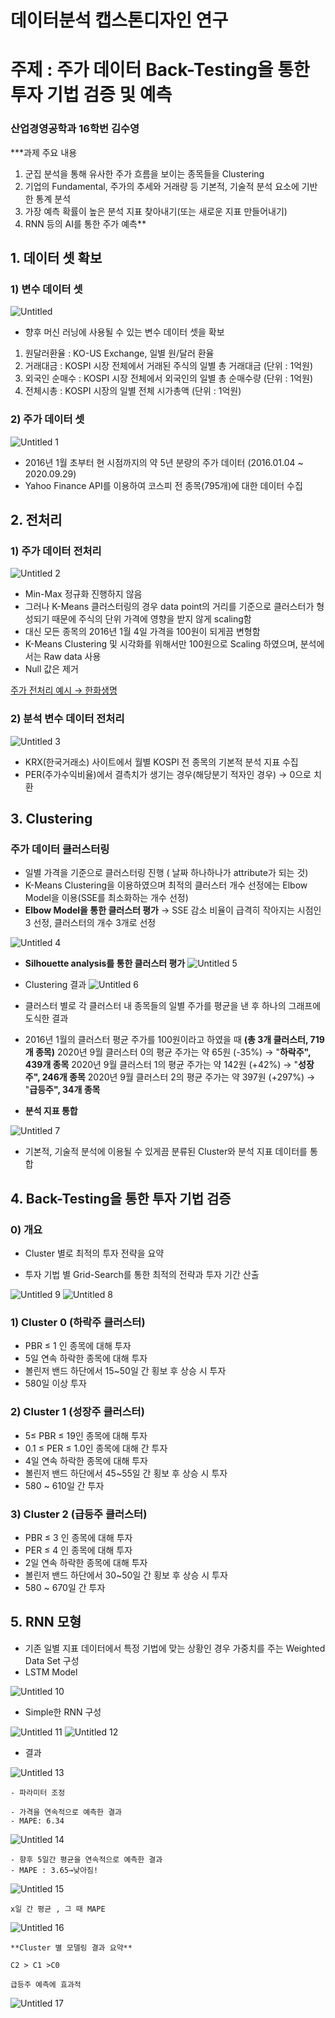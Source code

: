 # 데이터분석 캡스톤디자인 연구 

# 주제 : 주가 데이터 Back-Testing을 통한 투자 기법 검증 및 예측

### 산업경영공학과 16학번 김수영

***과제 주요 내용
1) 군집 분석을 통해 유사한 주가 흐름을 보이는 종목들을 Clustering
2) 기업의 Fundamental, 주가의 추세와 거래량 등 기본적, 기술적 분석 요소에 기반한 통계 분석
3) 가장 예측 확률이 높은 분석 지표 찾아내기(또는 새로운 지표 만들어내기)
4) RNN 등의 AI를 통한 주가 예측**

## 1. 데이터 셋 확보

### 1) 변수 데이터 셋

![Untitled](https://user-images.githubusercontent.com/44190559/102570253-4eb74e80-412a-11eb-8239-2d62d920e571.png)


- 향후 머신 러닝에 사용될 수 있는 변수 데이터 셋을 확보
1. 원달러환율 : KO-US Exchange, 일별 원/달러 환율 
2. 거래대금 : KOSPI 시장 전체에서 거래된 주식의 일별 총 거래대금 (단위 : 1억원)
3. 외국인 순매수 : KOSPI 시장 전체에서 외국인의 일별 총 순매수량 (단위 : 1억원)
4. 전체시총 : KOSPI 시장의 일별 전체 시가총액 (단위 : 1억원)

### 2) 주가 데이터 셋
![Untitled 1](https://user-images.githubusercontent.com/44190559/102569967-c20c9080-4129-11eb-8c5c-b9e5fb43de8c.png)


- 2016년 1월 초부터 현 시점까지의 약 5년 분량의 주가 데이터 (2016.01.04 ~ 2020.09.29)
- Yahoo Finance API를 이용하여 코스피 전 종목(795개)에 대한 데이터 수집

## 2. 전처리

### 1) 주가 데이터 전처리
![Untitled 2](https://user-images.githubusercontent.com/44190559/102570274-58d94d00-412a-11eb-88cd-128bdf231867.png)



- Min-Max 정규화 진행하지 않음
- 그러나 K-Means 클러스터링의 경우 data point의 거리를 기준으로 클러스터가 형성되기 때문에 주식의 단위 가격에 영향을 받지 않게 scaling함
- 대신 모든 종목의 2016년 1월 4일 가격을 100원이 되게끔 변형함
- K-Means Clustering 및 시각화를 위해서만 100원으로 Scaling 하였으며, 분석에서는 Raw data 사용
- Null 값은 제거

[주가 전처리 예시 → 한화생명](https://www.notion.so/dcbfde59216c4376abd6e9cb99c4993d)

### 2) 분석 변수 데이터 전처리

![Untitled 3](https://user-images.githubusercontent.com/44190559/102570314-6e4e7700-412a-11eb-9647-17fabdcb8f92.png)

- KRX(한국거래소) 사이트에서 월별 KOSPI 전 종목의 기본적 분석 지표 수집
- PER(주가수익비율)에서 결측치가 생기는 경우(해당분기 적자인 경우)
→ 0으로 치환

## 3. Clustering

### 주가 데이터 클러스터링

- 일별 가격을 기준으로 클러스터링 진행 ( 날짜 하나하나가 attribute가 되는 것)
- K-Means Clustering을 이용하였으며 최적의 클러스터 개수 선정에는 Elbow Model을 이용(SSE를 최소화하는 개수 선정)
- **Elbow Model을 통한 클러스터 평가** → SSE 감소 비율이 급격히 작아지는 시점인 3 선정, 클러스터의 개수 3개로 선정

![Untitled 4](https://user-images.githubusercontent.com/44190559/102570332-79090c00-412a-11eb-8a86-1a453675f468.png)


- **Silhouette analysis를 통한 클러스터 평가**
![Untitled 5](https://user-images.githubusercontent.com/44190559/102570356-83c3a100-412a-11eb-900f-9cffcfdaea6a.png)



- Clustering 결과
![Untitled 6](https://user-images.githubusercontent.com/44190559/102570368-8cb47280-412a-11eb-9d33-f276d20720d2.png)


- 클러스터 별로 각 클러스터 내 종목들의 일별 주가를 평균을 낸 후 하나의 그래프에 도식한 결과
- 2016년 1월의 클러스터 평균 주가를 100원이라고 하였을 때 **(총 3개 클러스터, 719개 종목)**
2020년 9월 클러스터 0의 평균 주가는  약 65원 (-35%) → "**하락주", 439개 종목**
2020년 9월 클러스터 1의 평균 주가는  약 142원 (+42%) → "**성장주", 246개 종목**
2020년 9월 클러스터 2의 평균 주가는  약 397원 (+297%) → "**급등주", 34개 종목**

- **분석 지표 통합**

![Untitled 7](https://user-images.githubusercontent.com/44190559/102570404-9b9b2500-412a-11eb-8d69-9ad3aa677b8b.png)


- 기본적, 기술적 분석에 이용될 수 있게끔 분류된 Cluster와 분석 지표 데이터를 통합

## 4. Back-Testing을 통한 투자 기법 검증

### 0) 개요

- Cluster 별로 최적의 투자 전략을 요약

- 투자 기법 별 Grid-Search를 통한 최적의 전략과 투자 기간 산출

![Untitled 9](https://user-images.githubusercontent.com/44190559/102570424-a786e700-412a-11eb-909f-8e8a93e37361.png)
![Untitled 8](https://user-images.githubusercontent.com/44190559/102570432-ac4b9b00-412a-11eb-945c-408d2c57f050.png)


### 1) Cluster 0 (하락주 클러스터)

- PBR ≤ 1 인 종목에 대해 투자
- 5일 연속 하락한 종목에 대해 투자
- 볼린저 밴드 하단에서 15~50일 간 횡보 후 상승 시 투자
- 580일 이상 투자

### 2) Cluster 1 (성장주 클러스터)

- 5≤ PBR ≤ 19인 종목에 대해  투자
- 0.1 ≤ PER ≤ 1.0인 종목에 대해 간 투자
- 4일 연속 하락한 종목에 대해 투자
- 볼린저 밴드 하단에서 45~55일 간 횡보 후 상승 시 투자
- 580 ~ 610일 간 투자

### 3) Cluster 2 (급등주 클러스터)

- PBR ≤ 3 인 종목에 대해 투자
- PER ≤ 4 인 종목에 대해 투자
- 2일 연속 하락한 종목에 대해 투자
- 볼린저 밴드 하단에서 30~50일 간 횡보 후 상승 시 투자
- 580 ~ 670일 간 투자

## 5. RNN 모형

- 기존 일별 지표 데이터에서 특정 기법에 맞는 상황인 경우 가중치를 주는 Weighted Data Set 구성
- LSTM Model

![Untitled 10](https://user-images.githubusercontent.com/44190559/102570456-b53c6c80-412a-11eb-8e1a-0b7dfd8b47f9.png)


- Simple한 RNN 구성

![Untitled 11](https://user-images.githubusercontent.com/44190559/102570485-c2f1f200-412a-11eb-9a1e-12decf0a2f82.png)
![Untitled 12](https://user-images.githubusercontent.com/44190559/102570487-c4231f00-412a-11eb-8f4d-e42159138861.png)

- 결과

![Untitled 13](https://user-images.githubusercontent.com/44190559/102570497-ceddb400-412a-11eb-88fa-3675b1748521.png)

    - 파라미터 조정

    - 가격을 연속적으로 예측한 결과
    - MAPE: 6.34

![Untitled 14](https://user-images.githubusercontent.com/44190559/102570520-de5cfd00-412a-11eb-9ec6-beaf9abee574.png)


    - 향후 5일간 평균을 연속적으로 예측한 결과
    - MAPE : 3.65→낮아짐!

![Untitled 15](https://user-images.githubusercontent.com/44190559/102570538-e6b53800-412a-11eb-8dd0-866fc6770e65.png)


    x일 간 평균 , 그 때 MAPE 

![Untitled 16](https://user-images.githubusercontent.com/44190559/102570543-eddc4600-412a-11eb-9cb5-8a9b2334caf3.png)


    **Cluster 별 모델링 결과 요약**

    C2 > C1 >C0

    급등주 예측에 효과적

![Untitled 17](https://user-images.githubusercontent.com/44190559/102570557-f6cd1780-412a-11eb-87a6-7540e528ad38.png)

